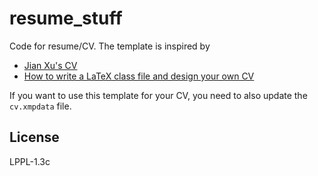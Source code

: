 # resume_stuff
Code for resume/CV. The template is inspired by 

* [Jian Xu's CV](http://www.jianxu.net/en/files/JianXu_CV.pdf)
* [How to write a LaTeX class file and design your own CV](https://www.overleaf.com/learn/latex/How_to_write_a_LaTeX_class_file_and_design_your_own_CV_(Part_1))

If you want to use this template for your CV, you need to also update the `cv.xmpdata` file.

## License

LPPL-1.3c
